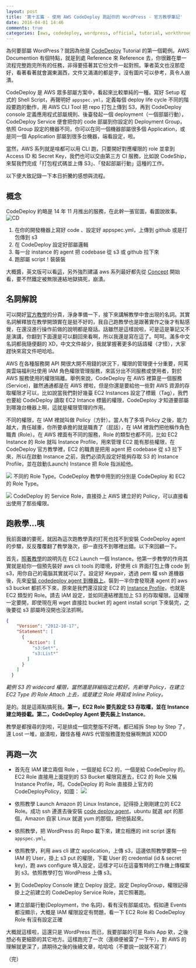 ```yaml
---
layout: post
title: '第十五篇 - 使用 AWS CodeDeploy 跑起你的 WordPress - 官方教學筆記'
date: 2016-04-01 14:46
comments: true
categories: [aws, codedeploy, wordpress, official, tutorial, workthrough, notes]
---
```

為何要部屬 WordPress？就因為他是 [CodeDeploy][1] Tutorial 的第一個範例。AWS Documention 有個特點，就是到處 Reference 來 Reference 去，你很難在單一流程完整跑完所有的任務，非得要搭著其它份文件一起對照。筆者英文也沒那麼好，看著看著就會漏東漏西，文件又滿滿的都是字，沒有圖片可以參考，真令人崩潰。

CodeDeploy 是 AWS 眾多部屬方案中，看起來比較單純的一種。寫好 Setup 程式的 Shell Script，再聲明好 `appspec.yml`，定義每個 deploy life cycle 不同的階段要跑的動作，用 AWS CLI Tool 把 repo 打包上傳到 S3，再到 CodeDeploy console 定義應用程式部屬規則、後臺發起一個 deployment（一個部屬行動），CodeDeploy Service 便會把你的 code 部屬到你設定的 Deployment Group，依照 Group 設定的機器不同，你可以在同一個機器部屬很多個 Application，或是同一個 Application 部屬到很多台機器，端看設定，啦。

當然，AWS 系列就是啥都可以用 CLI 跑，只要開好對應權限的 role 並拿到 Access ID 和 Secret Key，我們也可以交由第三方 CI 服務，比如說 CodeShip，來幫我們完成「打包程式碼並上傳 S3」、「發起部屬行動」這種的工作。

以下便大致記錄一下本日折騰的感想與流程。

<!--more-->
## 概念

CodeDeploy 約略是 14 年 11 月推出的服務，在此幹一張官圖，看圖說故事。
![CD](http://docs.aws.amazon.com/codedeploy/latest/userguide/images/sds_architecture.png)

1. 在你的開發機器上寫好 code 、設定好 appspec.yml，上傳到 github 或是打包傳到 s3
2. 在 CodeDeploy 設定好部屬邏輯
3. 每一台 instance 的 agent 把 codebase 從 s3 或 github 拉下來
4. 跑部屬 script！裝裝裝

大概醬，英文版可以看[這][3]，另外強烈建議 aws 系列最好都先從 [Concept][4] 開始看，要不然鐵定被無限連結地獄搞死，崩潰。

## 名詞解說

可以開好[官方教學][5]的分頁，淨身準備一下，接下來講解教學中會出現的名詞。其實名詞解釋放在教學開頭實在是挺不好的，我自己跑教學也是跟著實作之後才有點感覺，在還沒進行操作前做的說明都是廢話。話雖然是這樣說啦，可是這是筆記又不是演講，你翻到下面還是可以翻回來看啊，所以我還是寫在這了。呵呵。滿多中文名詞都我隨便翻的 XD，中文文件越少，我就掌握著更多的話語權（才怪），大家趕快來寫文件吧哈哈。

AWS 在各種服務開 API 開很大開不用錢的狀況下，權限的管理便十分重要，阿罵爽雲端福利社使用 IAM 角色權限管理服務，來區分出不同服務或使用者，對於 AWS 服務使用的權限隔離。舉例來說，CodeDeploy 在 AWS 裡算是一個服務(Service)，雖然通通都是在 AWS 裡啦，但是你還是要給他一些對 AWS 資源的存取權限才可以，比如說當我們對好幾臺 EC2 Instances 設定了標籤（Tag），我們也要給 CodeDeploy 讀取 EC2 Intance 標籤的權限，CodeDeploy 才知道要部屬到哪幾台機器上啊，這就是權限管理的作用。

不同的權限，在 IAM 裡就叫做 Policy（方針）。當人有了多項 Policy 之後，能力越大，責任越重，你所要承擔的就是職責了（屁話），在 IAM 裡我們把他稱作角色職責 (Role）。在 AWS 裡面有不同的服務，Role 的類型也都不同，比如 EC2 Instance 的 Role 就叫 Instance Profile，用來管理 EC2 能有那些權限，在 CodeDeploy 官方教學裡，EC2 的職責是把用 agent 把 codebase 從 s3 拉下來，所以在啟動 Instance 之前，我們必須先設定好能夠存取 S3 的 Instance Profile，並在啟動(Launch) Instance 把 Role 指派給他。

![](http://i.imgur.com/0ulM7UH.png)
不同的 Role Type。CodeDeploy 教學中用到的分別是 CodeDeploy 和 EC2 的 Role Type。

![](http://i.imgur.com/on614NX.png)
CodeDeploy 的 Service Role，直接掛上 AWS 建立好的 Policy，可以直接看出使用了那些權限。

## 跑教學...咦

我前面嫌的要死，就因為這次跑教學真的打死也找不到安裝 CodeDeploy agent 的步驟，反反覆覆翻了教學幾次，卻一直找不到哪裡出錯。以下來回顧一下。

首先，[照著教學][5]的說明先在 EC2 Launch 一個 Instance。他第一步教學的作用其實就是給你一個預先裝好 aws cli tools 的環境，好使用 cli 界面打包上傳 code 到 s3，用你自己的電腦其實就可以了。設定好 Keypair，透過 pem 檔 ssh 進機器後，先來[安裝 codedeploy agent 到機器上][6]。裝到一半你會發現連 agent 的 aws s3 bucket 都抓不下來，原來是我們還沒設定 EC2 的 [Instance Profile][7]，也就是 EC2 類型的 Role。請去 IAM 設定，並如同連結裡面加上 S3 的存取權限。這權限一定要開，即使現在用 wget 直接拉 bucket 的 agent install script 下來裝完，之後要從 s3 部屬時沒開也沒法抓啊。

```json
{
    "Version": "2012-10-17",
    "Statement": [
      {
        "Action": [
          "s3:Get*",
          "s3:List*"
        ]
      }
    ]
  }
```
_範例 S3 的 widecard 權限，當然還是詳細指定比較好。先新增 Policy，在建立 EC2 Type 的 Role Attach 上去，或是建立 Role 時寫成 Inline Policy。_

是的。就是這兩點搞死我。**第一，EC2 Role 要先設定 S3 存取權，並在 Instance 建立時掛載。第二，CodeDeploy Agent 要先裝上 Instance**。

教學是都搜尋的到啦，可是排成一個完整版不好嗎，都已經拆 Step by Step 了，還 Lost 一堆，崩潰啦，難怪各種 AWS 代管服務蓬勃發展啊無誤 XDDD

## 再跑一次

* 首先在 IAM 建立兩個 Role ，一個是給 EC2 的，一個是給 CodeDeploy 的。EC2 Role 直接用上面提到的 S3 Bucket 權限寫進去，EC2 的 Role 又稱 Instance Profile，呵。CodeDeploy 的 Role 直接掛上官方的 CodeDeployPolicy，如圖：
![](http://i.imgur.com/F15UVaN.png)

* 依照教學 Launch Amazon 的 Linux Instance，記得掛上剛剛建立的 EC2 Role。成功 ssh 連進去後安裝 [code deploy agent][6]，ubuntu 就選 apt 的那個，Amazon 自家 Linux 就選 yum 的那個，把他裝起來。
* 依照教學，把 WordPress 的 Repo 載下來，建立相應的 init script 還有 `appspec.yml`。
* 依照教學，利用 aws cli 建立 application，上傳 s3，這邊依照教學要開一份 IAM 的 User，掛上 s3 put 的權限，下載 User 的 credential (id & secret key)，跑 aws configure 填入設定，這樣才可以在這臺暫時的工作機上傳檔案到 s3。依照教學打包 WordPress 上傳 s3。
* 到 CodeDeploy Console 建立 Deploy 設定。設定 DeployGroup，權限記得掛上之前建立的 CodeDeploy Service Role，其它照著跑。
* 建立部屬行動(Deployment，the 名詞)，看有沒有部屬成功。假如連 Events 都沒顯示，大概是 IAM 權限設定有問題，看一下 EC2 Role 和 CodeDeploy Role 有沒有設定正確

大概就這樣啦，這還只是 WordPress 而已，我要部屬的可是 Rails App 欸，之後想必有更細節的其它地方。這樣跑完了一次（還順便被雷了一下午），對 AWS 的理解就更深了，請期待之後的後續文章，哈哈哈（不要說一說就不寫了）

（完）
 
 
[1]: http://docs.aws.amazon.com/codedeploy/latest/userguide/welcome.html
[2]: http://www.slideshare.net/masonmei37/aws-59233295
[3]: http://docs.aws.amazon.com/codedeploy/latest/userguide/welcome.html
[4]: http://docs.aws.amazon.com/codedeploy/latest/userguide/concepts.html
[5]: http://docs.aws.amazon.com/codedeploy/latest/userguide/getting-started-set-up-instance.html
[6]: http://docs.aws.amazon.com/codedeploy/latest/userguide/how-to-run-agent.html
[7]: http://docs.aws.amazon.com/codedeploy/latest/userguide/how-to-configure-existing-instance.html